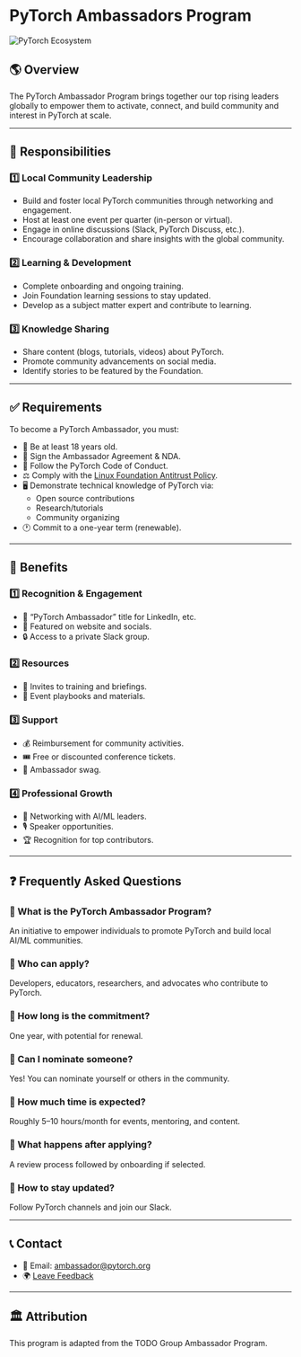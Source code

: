 # PyTorch Ambassadors Program

![PyTorch Ecosystem](https://raw.githubusercontent.com/pytorch/pytorch/0d4cedaa47c7ee22042eb24e87eb3cfe95502404/docs/source/_static/img/pytorch-logo-dark.svg)

## 🌎 Overview
The PyTorch Ambassador Program brings together our top rising leaders globally to empower them to activate, connect, and build community and interest in PyTorch at scale.

---

## 🔹 Responsibilities

### 1️⃣ Local Community Leadership
- Build and foster local PyTorch communities through networking and engagement.
- Host at least one event per quarter (in-person or virtual).
- Engage in online discussions (Slack, PyTorch Discuss, etc.).
- Encourage collaboration and share insights with the global community.

### 2️⃣ Learning & Development
- Complete onboarding and ongoing training.
- Join Foundation learning sessions to stay updated.
- Develop as a subject matter expert and contribute to learning.

### 3️⃣ Knowledge Sharing
- Share content (blogs, tutorials, videos) about PyTorch.
- Promote community advancements on social media.
- Identify stories to be featured by the Foundation.

---

## ✅ Requirements
To become a PyTorch Ambassador, you must:
- 🎂 Be at least 18 years old.
- 📝 Sign the Ambassador Agreement & NDA.
- 📜 Follow the PyTorch Code of Conduct.
- ⚖️ Comply with the [Linux Foundation Antitrust Policy](https://www.linuxfoundation.org/legal/antitrust-policy).
- 🖥️ Demonstrate technical knowledge of PyTorch via:
  - Open source contributions
  - Research/tutorials
  - Community organizing
- 🕐 Commit to a one-year term (renewable).

---

## 🎁 Benefits

### 1️⃣ Recognition & Engagement
- 🏅 “PyTorch Ambassador” title for LinkedIn, etc.
- 🌟 Featured on website and socials.
- 🔒 Access to a private Slack group.

### 2️⃣ Resources
- 🎤 Invites to training and briefings.
- 📖 Event playbooks and materials.

### 3️⃣ Support
- 💰 Reimbursement for community activities.
- 🎟️ Free or discounted conference tickets.
- 🎁 Ambassador swag.

### 4️⃣ Professional Growth
- 🔗 Networking with AI/ML leaders.
- 🎙️ Speaker opportunities.
- 🏆 Recognition for top contributors.

---

## ❓ Frequently Asked Questions

### 🔹 What is the PyTorch Ambassador Program?
An initiative to empower individuals to promote PyTorch and build local AI/ML communities.

### 🔹 Who can apply?
Developers, educators, researchers, and advocates who contribute to PyTorch.

### 🔹 How long is the commitment?
One year, with potential for renewal.

### 🔹 Can I nominate someone?
Yes! You can nominate yourself or others in the community.

### 🔹 How much time is expected?
Roughly 5–10 hours/month for events, mentoring, and content.

### 🔹 What happens after applying?
A review process followed by onboarding if selected.

### 🔹 How to stay updated?
Follow PyTorch channels and join our Slack.

---

## 📞 Contact

- 📧 Email: ambassador@pytorch.org
- 🌍 [Leave Feedback](https://github.com/pytorch-fdn/foundation-initiative/issues/new?template=feedback.yml&title=%5BFeedback%5D%20)

---

## 🏛 Attribution
This program is adapted from the TODO Group Ambassador Program.
